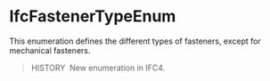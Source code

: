 # IfcFastenerTypeEnum

This enumeration defines the different types of fasteners, except for mechanical fasteners.

> HISTORY&nbsp; New enumeration in IFC4.
